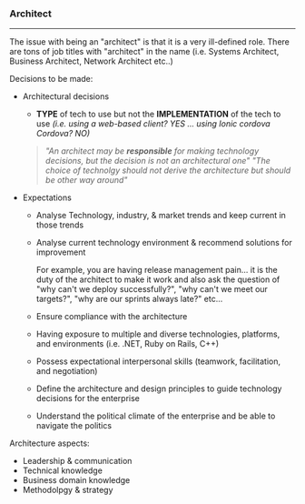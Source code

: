### Architect
---

The issue with being an "architect" is that it is a very ill-defined role. There are tons of job titles with "architect" in the name (i.e. Systems Architect, Business Architect, Network Architect etc..)

Decisions to be made:

+ Architectural decisions
    + **TYPE** of tech to use but not the **IMPLEMENTATION** of the tech to use *(i.e. using a web-based client? YES ... using Ionic cordova Cordova? NO)*<br>
    > *"An architect may be **responsible** for making technology decisions, but the decision is not an architectural one"*
    > *"The choice of technolgy should not derive the architecture but should be other way around"*

+ Expectations
    + Analyse Technology, industry, & market trends and keep current in those trends
    + Analyse current technology environment & recommend solutions for improvement

        For example, you are having release management pain... it is the duty of the architect to make it work and also ask the question of "why can't we deploy successfully?", "why can't we meet our targets?", "why are our sprints always late?" etc...


    + Ensure compliance with the architecture
    + Having exposure to multiple and diverse technologies, platforms, and environments (i.e. .NET, Ruby on Rails, C++)
    + Possess expectational interpersonal skills (teamwork, facilitation, and negotiation)
    + Define the architecture and design principles to guide technology decisions for the enterprise
    + Understand the political climate of the enterprise and be able to navigate the politics


Architecture aspects:

+ Leadership & communication
+ Technical knowledge
+ Business domain knowledge
+ Methodolpgy & strategy